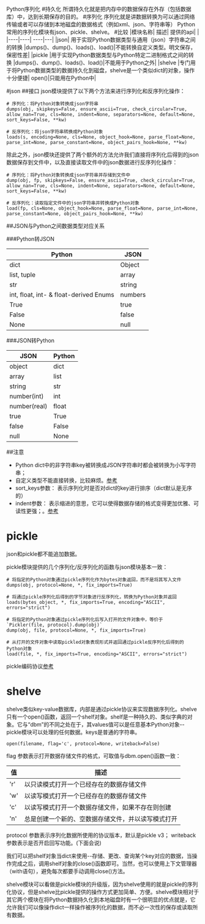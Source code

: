 
Python序列化
#持久化
所谓持久化就是把内存中的数据保存在外存（包括数据库）中，达到长期保存的目的。
#序列化
序列化就是讲数据转换为可以通过网络传输或者可以存储到本地磁盘的数据格式（例如xml、json、字符串等）
Python常用的序列化模块有json、pickle、shelve。
#比较
|模块名称|	描述|	提供的api|  |
|----|----|	----|---|
|json|	用于实现Python数据类型与通用（json）字符串之间的转换	|dumps()、dump()、loads()、load()|不能转换自定义类型。明文保存，保密性差|
|pickle	|用于实现Python数据类型与Python特定二进制格式之间的转换	|dumps()、dump()、loads()、load()|不能用于Python之外|
|shelve	|专门用于将Python数据类型的数据持久化到磁盘，shelve是一个类似dict的对象，操作十分便捷|	open()|只能用在Python中|

#json
##接口
json模块提供了以下两个方法来进行序列化和反序列化操作：
```
# 序列化：将Python对象转换成json字符串
dumps(obj, skipkeys=False, ensure_ascii=True, check_circular=True, allow_nan=True, cls=None, indent=None, separators=None, default=None, sort_keys=False, **kw)

# 反序列化：将json字符串转换成Python对象
loads(s, encoding=None, cls=None, object_hook=None, parse_float=None, parse_int=None, parse_constant=None, object_pairs_hook=None, **kw)
```
除此之外，json模块还提供了两个额外的方法允许我们直接将序列化后得到的json数据保存到文件中，以及直接读取文件中的json数据进行反序列化操作：
```
# 序列化：将Python对象转换成json字符串并存储到文件中
dump(obj, fp, skipkeys=False, ensure_ascii=True, check_circular=True, allow_nan=True, cls=None, indent=None, separators=None, default=None, sort_keys=False, **kw)

# 反序列化：读取指定文件中的json字符串并转换成Python对象
load(fp, cls=None, object_hook=None, parse_float=None, parse_int=None, parse_constant=None, object_pairs_hook=None, **kw)
```
##JSON与Python之间数据类型对应关系

###Python转JSON

|Python	|JSON|
|---|---|
|dict|	Object|
|list, tuple|	array|
|str|	string|
|int, float, int- & float-derived Enums|	numbers|
|True|	true|
|False|	false|
|None|	null|
###JSON转Python

|JSON|	Python|
|--|--|
|object|	dict|
|array|	list|
|string|	str|
|number(int)|	int|
|number(real)|	float|
|true|	True|
|false|	False|
|null|	None|
##注意
> 
* Python dict中的非字符串key被转换成JSON字符串时都会被转换为小写字符串；
* 自定义类型不能直接转换，比较麻烦。[参考](http://www.cnblogs.com/yyds/p/6563608.html)
* sort_keys参数： 表示序列化时是否对dict的key进行排序（dict默认是无序的）
* indent参数： 表示缩进的意思，它可以使得数据存储的格式变得更加优雅、可读性更强；。[参考](http://www.cnblogs.com/yyds/p/6563608.html)

# pickle
json和pickle都不能追加数据。

pickle模块提供的几个序列化/反序列化的函数与json模块基本一致：
```
# 将指定的Python对象通过pickle序列化作为bytes对象返回，而不是将其写入文件
dumps(obj, protocol=None, *, fix_imports=True)

# 将通过pickle序列化后得到的字节对象进行反序列化，转换为Python对象并返回
loads(bytes_object, *, fix_imports=True, encoding="ASCII", errors="strict")

# 将指定的Python对象通过pickle序列化后写入打开的文件对象中，等价于`Pickler(file, protocol).dump(obj)`
dump(obj, file, protocol=None, *, fix_imports=True)

# 从打开的文件对象中读取pickled对象表现形式并返回通过pickle反序列化后得到的Python对象
load(file, *, fix_imports=True, encoding="ASCII", errors="strict")
```
pickle编码协议[参考](http://www.cnblogs.com/yyds/p/6563608.html)
# shelve

shelve类似key-value数据库，内部是通过pickle协议来实现数据序列化。shelve只有一个open()函数，返回一个shelf对象。shelf是一种持久的、类似字典的对象。它与“dbm”的不同之处在于，其values值可以是任意基本Python对象--pickle模块可以处理的任何数据。keys是普通的字符串。
```
open(filename, flag='c', protocol=None, writeback=False)
```
flag 参数表示打开数据存储文件的格式，可取值与dbm.open()函数一致：

|值	|描述|
|---|---|
|'r'|	以只读模式打开一个已经存在的数据存储文件|
|'w'|	以读写模式打开一个已经存在的数据存储文件|
|'c'|	以读写模式打开一个数据存储文件，如果不存在则创建|
|'n'|	总是创建一个新的、空数据存储文件，并以读写模式打开|

protocol 参数表示序列化数据所使用的协议版本，默认是pickle v3；
writeback 参数表示是否开启回写功能。(下面会说)

我们可以把shelf对象当dict来使用--存储、更改、查询某个key对应的数据，当操作完成之后，调用shelf对象的close()函数即可。当然，也可以使用上下文管理器（with语句），避免每次都要手动调用close()方法。

shelve模块可以看做是pickle模块的升级版，因为shelve使用的就是pickle的序列化协议，但是shelve比pickle提供的操作方式更加简单、方便。shelve模块相对于其它两个模块在将Python数据持久化到本地磁盘时有一个很明显的优点就是，它允许我们可以像操作dict一样操作被序列化的数据，而不必一次性的保存或读取所有数据。

